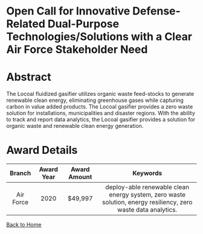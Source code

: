 
Open Call for Innovative Defense-Related Dual-Purpose Technologies/Solutions with a Clear Air Force Stakeholder Need
====================================================================================================================

# Abstract


The Locoal fluidized gasifier utilizes organic waste feed-stocks to generate renewable clean energy, eliminating greenhouse gases while capturing carbon in value added products. The Locoal gasifier provides a zero waste solution for installations, municipalities and disaster regions. With the ability to track and report data analytics, the Locoal gasifier provides a solution for organic waste and renewable clean energy generation.  

# Award Details

|Branch|Award Year|Award Amount|Keywords|
| :---: | :---: | :---: | :---: |
|Air Force|2020|$49,997|deploy-able renewable clean energy system, zero waste solution, energy resiliency, zero waste data analytics.|
  
  


[Back to Home](https://github.com/chrischow/dod_sbir_awards/Reports/DJ/#1694)